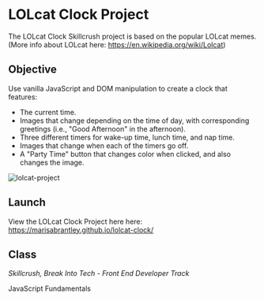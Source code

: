 # LOLcat Clock Project

The LOLcat Clock Skillcrush project is based on the popular LOLcat memes. (More info about LOLcat here: https://en.wikipedia.org/wiki/Lolcat)

## Objective

Use vanilla JavaScript and DOM manipulation to create a clock that features:

* The current time.
* Images that change depending on the time of day, with corresponding greetings (i.e., "Good Afternoon" in the afternoon).
* Three different timers for wake-up time, lunch time, and nap time.
* Images that change when each of the timers go off.
* A "Party Time" button that changes color when clicked, and also changes the image.

![lolcat-project](https://user-images.githubusercontent.com/60168324/136475757-517c258c-220d-4e96-b03d-5d7ef2ca3844.png)

## Launch

View the LOLcat Clock Project here here: https://marisabrantley.github.io/lolcat-clock/

## Class
*Skillcrush, Break Into Tech - Front End Developer Track*

JavaScript Fundamentals
